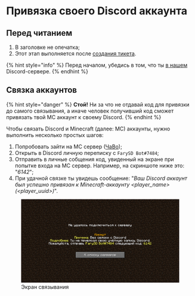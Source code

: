 # Привязка своего Discord аккаунта

## Перед читанием

1. В заголовке не опечатка;
2. Этот этап выполняется после [создания тикета](./sozdanie-tiketa.md).

{% hint style="info" %}
Перед началом, убедись в том, что ты [в нашем](https://discord.gg/invite/ngxE7dUzbE) Discord-сервере.
{% endhint %}

## Связка аккаунтов

{% hint style="danger" %}
**Стой!** Ни за что не отдавай код для привязки до самого связывания, а иначе человек получивший код сможет привязать твой MC аккаунт к своему Discord.
{% endhint %}

Чтобы связать Discord и Minecraft (далее: MC) аккаунты, нужно выполнить несколько простых шагов:

1. Попробовать зайти на MC сервер ([ЧаВо](../../additional/start/faq.md#какой-ip));
2. Открыть в Discord личную переписку с `FarySD Bot#7484`;
3. Отправить в личные собщения код, увиденный на экране при попытке входа на MC сервер. Например, на скриншоте ниже это: "_6142_";
4. При удачной связке ты увидешь сообщение: "_Ваш Discord аккаунт был успешно привязан к Minecraft-аккаунту <player_name> (<player_uuid>)_".

<figure><img src="../../.gitbook/assets/players/mc_linking-ds/1.png" alt=""><figcaption>Экран связывания</figcaption></figure>
